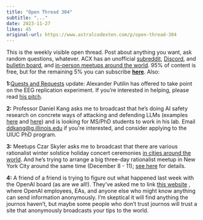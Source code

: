 ```yaml
---
title: "Open Thread 304"
subtitle: "..."
date: 2023-11-27
likes: 45
original-url: https://www.astralcodexten.com/p/open-thread-304
---
```

This is the weekly visible open thread. Post about anything you want, ask random questions, whatever. ACX has an unofficial [subreddit](https://www.reddit.com/r/slatestarcodex/), [Discord](https://discord.gg/RTKtdut), and [bulletin board](https://www.datasecretslox.com/index.php), and [in-person meetups around the world](https://www.lesswrong.com/community?filters%5B0%5D=SSC). 95% of content is free, but for the remaining 5% you can subscribe **[here](https://astralcodexten.substack.com/subscribe?)**. Also:

 **1:**[Quests and Requests](/p/quests-and-requests) update: Alexander Putilin has offered to take point on the EEG replication experiment. If you’re interested in helping, please read [his pitch](https://docs.google.com/document/d/1SGwxQ_vdIkzM1ppVcpNxgqYnXTDNerPFgyWLBQzFa1g/edit#heading=h.2s4w9tce8s9l).

 **2:** Professor Daniel Kang asks me to broadcast that he’s doing AI safety research on concrete ways of attacking and defending LLMs (examples [here](https://twitter.com/daniel_d_kang/status/1625584745366028288) and [here](https://twitter.com/daniel_d_kang/status/1723048642003587526)) and is looking for MS/PhD students to work in his lab. Email [ddkang@g.illinois.edu](mailto:ddkang@g.illinois.edu) if you're interested, and consider applying to the UIUC PhD program.

 **3:** Meetups Czar Skyler asks me to broadcast that there are various rationalist winter solstice holiday concert ceremonies [in cities around the world](https://www.lesswrong.com/posts/WpZKLawjb2dASGY4H/solstice-2023-roundup). And he’s trying to arrange a big three-day rationalist meetup in New York City around the same time (December 8 - 11); [see here](https://rationalistmegameetup.com/?fbclid=IwAR15ghxk3GZ2BjPo_KFwArNW-7sjhZ_Hf2MIPn-M_-yF6bFtdoY017znL-0) for details.

 **4:** A friend of a friend is trying to figure out what happened last week with the OpenAI board (as are we all!). They’ve asked me to link [this website](https://openaiboard.wtf/) , where OpenAI employees, EAs, and anyone else who might know anything can send information anonymously. I’m skeptical it will find anything the journos haven’t, but maybe some people who don’t trust journos will trust a site that anonymously broadcasts your tips to the world.

